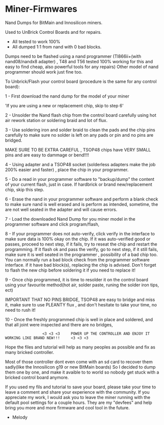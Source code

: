 # Miner-Firmwares
Nand Dumps for BitMain and Innosilicon miners.

Used to UnBrick Control Boards and for repairs.

- All tested to work 100% 
- All dumped 1:1 from nand with 0 bad blocks.

Dumps need to be flashed using a nand programmer (Tl866ii+(with nand08/nandx8 adapter) , T48 and T56 tested 100% working for this and easy to find cheap, also powerful tools for any repairs)
Other model of nand programmer should work just fine too.



To Unbrick/Flash your control board
(procedure is the same for any control board): 

1 - First download the nand dump for the model of your miner

'If you are using a new or replacement chip, skip to step 6'

2 - Unsolder the Nand flash chip from the control board carefully using hot air rework station or soldering braid and lot of flux.

3 - Use soldering iron and solder braid to clean the pads and the chip pins carefully to make sure no solder is left on any pads or pin and no pins are bridged.

 MAKE SURE TO BE EXTRA CAREFUL , TSOP48 chips have VERY SMALL pins and are easy to dammage or bend!!!!
 
 4 - Using adapter and a TSOP48 socket (solderless adapters make the job 200% easier and faster) , place the chip in your programmer.
 
 5 - Do a read in your programmer software to "backup/dump" the content of your current flash, just in case. If hardbrick or brand new/replacement chip, skip this step.
 
 6 - Erase the nand in your programmer software and perform a blank check to make sure nand is well erased and is perform as intended, sometime, the are not well seated in the adapter and will cause errors.
 
 7 - Load the downloaded Nand Dump for you miner model in the programmer software and click program/flash,
 
 8 - If your programmer does not auto-verify, click verify in the interface to make sure data is 100% okay on the chip. If it was auto-verified good or passes, proceed to next step, if it fails, try to reseat the chip and restart the programming. If it flash ok and pass the verify, go to next step, if it still fails, make sure it is well seated in the programmer , possibility of a bad chip too. You can normally run a bad block check from the programmer software interface. if it have bad block(s), replacing the chip is advised. Don't forget to flash the new chip before soldering it if you need to replace it!
 
 9 - Once chip programmed, it is time to resolder it on the control board using your favourite method(hot air, solder paste, runing the solder iron tips, ect)
 
 IMPORTANT THAT NO PINS BRIDGE, TSOP48 are easy to bridge and miss it, make sure to use PLEANTY flux , and don't hesitate to take your time, no need to rush it!
 
 10 - Once the freshly programmed chip is well in place and soldered, and that all joint were inspected and there are no bridges,
 
 
                     <3 <3 <3     POWER UP THE CONTROLLER AND ENJOY IT WORKING LIKE BRAND NEW!!!     <3 <3 <3 
 
 Hope the files and tutorial will help as many peoples as possible and fix as many bricked controller.
 
 Most of those controller dont even come with an sd card to recover them sadly(like the Innosilicon g19 or new BitMain boards)
So I decided to dump them one by one, and make it avaible to to world so nobody get stuck with a bricked control board anymore.

If you used my fils and tutorial to save your board, please take your time to leave a comment and share your experience with the community.
If you appreciate my work, I would ask you to leave the miner running with the default pool settings for a couple hours. They are my "devfees" and help bring you more and more firmware and cool tool in the future.

- Melody
